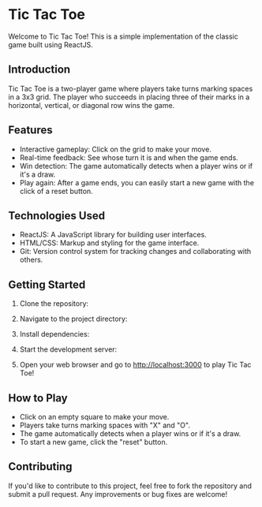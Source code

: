 # Tic Tac Toe

Welcome to Tic Tac Toe! This is a simple implementation of the classic game built using ReactJS.

## Introduction

Tic Tac Toe is a two-player game where players take turns marking spaces in a 3x3 grid. The player who succeeds in placing three of their marks in a horizontal, vertical, or diagonal row wins the game.

## Features

- Interactive gameplay: Click on the grid to make your move.
- Real-time feedback: See whose turn it is and when the game ends.
- Win detection: The game automatically detects when a player wins or if it's a draw.
- Play again: After a game ends, you can easily start a new game with the click of a reset button.

## Technologies Used

- ReactJS: A JavaScript library for building user interfaces.
- HTML/CSS: Markup and styling for the game interface.
- Git: Version control system for tracking changes and collaborating with others.

## Getting Started

1. Clone the repository:


2. Navigate to the project directory:


3. Install dependencies:


4. Start the development server:


5. Open your web browser and go to [http://localhost:3000](http://localhost:3000) to play Tic Tac Toe!

## How to Play

- Click on an empty square to make your move.
- Players take turns marking spaces with "X" and "O".
- The game automatically detects when a player wins or if it's a draw.
- To start a new game, click the "reset" button.

## Contributing

If you'd like to contribute to this project, feel free to fork the repository and submit a pull request. Any improvements or bug fixes are welcome!
